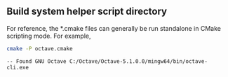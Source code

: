 ## Build system helper script directory

For reference, the *.cmake files can generally be run standalone in CMake scripting mode.
For example,

```sh
cmake -P octave.cmake
```

```
-- Found GNU Octave C:/Octave/Octave-5.1.0.0/mingw64/bin/octave-cli.exe
```